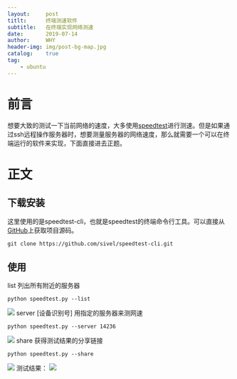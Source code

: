```yaml
---
layout:     post
titlt:      终端测速软件
subtitle:   在终端实现网络测速
date:       2019-07-14
author:     WHY
header-img: img/post-bg-map.jpg
catalog:    true
tag:
    - ubuntu
---
```


# 前言
想要大致的测试一下当前网络的速度，大多使用[speedtest](https://www.speedtest.net/)进行测速。但是如果通过ssh远程操作服务器时，想要测量服务器的网络速度，那么就需要一个可以在终端运行的软件来实现，下面直接进去正题。

# 正文
## 下载安装
这里使用的是speedtest-cli，也就是speedtest的终端命令行工具。可以直接从[GitHub](github.com/sivel/speedtest-cli.git)上获取项目源码。
```shell
git clone https://github.com/sivel/speedtest-cli.git
```
## 使用
list 列出所有附近的服务器
```shell
python speedtest.py --list
```
![](http://ww1.sinaimg.cn/large/006tNc79ly1g4zom9nurbj311o06eq4v.jpg)
server [设备识别号] 用指定的服务器来测网速
```shell
python speedtest.py --server 14236
```
![](http://ww3.sinaimg.cn/large/006tNc79ly1g4zou5nyj0j30zi0co76n.jpg)
share 获得测试结果的分享链接
```shell
python speedtest.py --share
```
![](http://ww3.sinaimg.cn/large/006tNc79ly1g4zoykxp18j311m0ds412.jpg)
测试结果：
![](https://www.speedtest.net/result/8416244003.png)